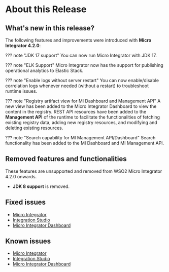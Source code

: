 # About this Release

## What's new in this release?

The following features and improvements were introduced with <b>Micro Integrator 4.2.0</b>:

??? note "JDK 17 support"
    You can now run Micro Integrator with JDK 17.

??? note "ELK Support"
    Micro Integrator now has the support for publishing operational analytics to Elastic Stack.

??? note "Enable logs without server restart"
    You can now enable/disable correlation logs whenever needed (without a restart) to troubleshoot runtime issues.

??? note "Registry artifact view for MI Dashboard and Management API"
    A new view has been added to the Micro Integrator Dashboard to view the content in the registry. 
    REST API resources have been added to the **Management API** of the runtime to facilitate the functionalities of fetching existing registry data, adding new registry resources, and modifying and deleting existing resources.

??? note "Search capability for MI Management API/Dashboard"
    Search functionality has been added to the MI Dashboard and MI Management API.

## Removed features and functionalities

These features are unsupported and removed from WSO2 Micro Integrator 4.2.0 onwards.

- **JDK 8 support** is removed. 

## Fixed issues

- [Micro Integrator](https://github.com/wso2/api-manager/issues?q=is%3Aissue+is%3Aclosed+label%3AComponent%2FMI+closed%3A2022-04-05..2023-03-03)
- [Integration Studio](https://github.com/wso2/api-manager/issues?q=is%3Aissue+is%3Aclosed+label%3AComponent%2FIntegrationStudio+closed%3A2022-04-05..2023-03-03+)
- [Micro Integrator Dashboard](https://github.com/wso2/api-manager/issues?q=is%3Aissue+is%3Aclosed+label%3AComponent%2FMIDashboard+closed%3A2022-04-05..2023-03-03+)

## Known issues

- [Micro Integrator](https://github.com/wso2/api-manager/issues?q=is%3Aissue+label%3AComponent%2FMI+is%3Aopen)
- [Integration Studio](https://github.com/wso2/api-manager/issues?q=is%3Aissue+label%3AComponent%2FIntegrationStudio+is%3Aopen)
- [Micro Integrator Dashboard](https://github.com/wso2/api-manager/issues?q=is%3Aissue+label%3AComponent%2FMIDashboard+is%3Aopen)
